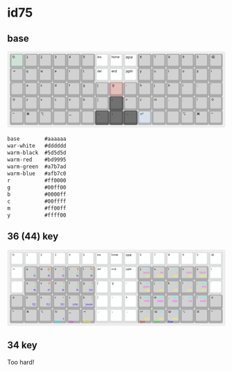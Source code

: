 # id75

## base
[![base](./base.png)](
  https://keyboard-layout-editor.com/##@@_c=%23a7b7ad%3B&=%E2%8E%8B&_c=%23aaaaaa%3B&=1&=2&=3&=4&=5&_c=%23dddddd%3B&=ins&=home&=pgup&_c=%23aaaaaa%3B&=6&=7&=8&=9&=0&=%E2%8C%AB%3B&@=%E2%87%A5&=q&=w&=e&=r&=t&_c=%23dddddd%3B&=del&=end&=pgdn&_c=%23aaaaaa%3B&=y&=u&=i&=o&=p&=%5C%3B&@=%60&=a&=s&=d&=f&=g&=%5B&_c=%23bd9995%3B&=%E2%87%AA&_c=%23aaaaaa%3B&=-&=h&=j&=k&=l&=%2F%3B&='%3B&@=%E2%87%A7&=z&=x&=c&=v&=b&=%5D&_c=%235d5d5d%3B&=%E2%86%91&_c=%23aaaaaa%3B&=%2F=&=z&=m&=,&=.&=%2F%2F&=%E2%87%A7%3B&@=%E2%8C%83&=%E2%8C%98&=%E2%8C%A5&_a:7%3B&=&_a:4%3B&=%E2%90%A3&_a:7%3B&=&_c=%235d5d5d&a:4%3B&=%E2%86%90&=%E2%86%93&=%E2%86%92&_c=%23afb7c0%3B&=%E2%86%A9&_c=%23aaaaaa&a:7%3B&=&=&_a:4%3B&=%E2%8C%A5&=%E2%8C%98&=%E2%8C%83
)
```
base        #aaaaaa
war-white   #dddddd
warm-black  #5d5d5d
warm-red    #bd9995
warm-green  #a7b7ad
warm-blue   #afb7c0
r           #ff0000
g           #00ff00
b           #0000ff
c           #00ffff
m           #ff00ff
y           #ffff00
```

## 36 (44) key
[![36](./36.png)](
  https://keyboard-layout-editor.com/##@@_c=%23dddddd&f:2%3B&=%E2%8E%8B&=1&=2&=3&=4&=5&=ins&=home&=pgup&=6&=7&=8&=9&=0&=%E2%8C%AB%3B&@=%E2%87%A5&_c=%23aaaaaa&t=%23000000%0A%0A%23ff0000%0A%230000ff%0A%0A%0A%0A%2300ff00%3B&=q%0A%0A!%0Af1%0A%0A%0A%0A1&=w%0A%0A%2F@%0Af2%0A%0A%0A%0A2&=e%0A%0A%23%0Af3%0A%0A%0A%0A3&=r%0A%0A$%0Af4%0A%0A%0A%0A4&=t%0A%0A%25%0Af5%0A%0A%0A%0A5&_c=%23dddddd&t=%23000000%3B&=del&=end&=pgdn&_c=%23aaaaaa&t=%23000000%0A%0A%2300ffff%0A%23ffff00%0A%0A%0A%0A%23ff00ff%3B&=y%0A%0Am5%0Argb%0A%0A%0A%0Apgup&=u%0A%0A%0Amode%0A%0A%0A%0Ains&=i%0A%0Am%E2%86%91%0Ahue%0A%0A%0A%0A%E2%86%91&=o%0A%0A%0Asat%0A%0A%0A%0Acaps&=p%0A%0A%0Abright%0A%0A%0A%0Ahome&_c=%23dddddd&t=%23000000%3B&=%5C%3B&@=%60&_c=%23aaaaaa&t=%23000000%0A%0A%23ff0000%0A%230000ff%0A%0A%0A%0A%2300ff00%3B&=a%0A%0A%5E%0Af6%0A%0A%0A%0A6&=s%0A%0A%2F&%0Af7%0A%0A%0A%0A7&=d%0A%0A*%0Af8%0A%0A%0A%0A8&=f%0A%0A(%0Af9%0A%0A%0A%0A9&=g%0A%0A)%0Af10%0A%0A%0A%0A0&_c=%23dddddd&t=%23000000%3B&=%5B&=%E2%87%AA&=-&_c=%23aaaaaa&t=%23000000%0A%0A%2300ffff%0A%23ffff00%0A%0A%0A%0A%23ff00ff%3B&=h%0A%0Am4%0Aspd%0A%0A%0A%0Apgdn&=j%0A%0Am%E2%86%90%0Aprev%0A%0A%0A%0A%E2%86%90&=k%0A%0Am%E2%86%93%0Avol-%0A%0A%0A%0A%E2%86%93&=l%0A%0Am%E2%86%92%0Avol+%0A%0A%0A%0A%E2%86%92&=%2F%3B%0A%0Acopy%0Anext%0A%0A%0A%0Aend&_c=%23dddddd&t=%23000000%3B&='%3B&@_c=%23aaaaaa&t=%23000000%0A%0A%23ff0000%0A%230000ff%0A%0A%0A%0A%2300ff00%3B&=%E2%87%A7&=z%0A%0A~%0Af11%0A%0A%0A%0A%60&=x%0A%0A%2F_%0Af12%0A%0A%0A%0A-&=c%0A%0A+%0Af13%0A%0A%0A%0A%2F=&=v%0A%0A%7B%0Aprtsc%0A%0A%0A%0A%5B&=b%0A%0A%7D%0Apause%0A%0A%0A%0A%5D&_c=%23dddddd&t=%23000000%3B&=%5D&=%E2%86%91&=%2F=&_c=%23aaaaaa&t=%23000000%0A%0A%2300ffff%0A%23ffff00%0A%0A%0A%0A%23ff00ff%3B&=z%0A%0Aredo%0A%0A%0A%0A%0Aredo&=m%0A%0Apaste%0A%0A%0A%0A%0Apaste&=,%0A%0Acopy%0A%0A%0A%0A%0Acopy&=.%0A%0Acut%0A%0A%0A%0A%0Acut&=%2F%2F%0A%0Aundo%0A%0A%0A%0A%0Aundo&=%E2%87%A7%3B&@_t=%23000000%0A%0A%23ff0000%0A%230000ff%0A%0A%0A%0A%2300ff00%3B&=%E2%8C%83&=%E2%8C%98&=%E2%8C%A5&_t=%23000000%0A%0A%23ff0000%0A%230000ff%0A%2300ffff%0A%0A%0A%2300ff00&a:0%3B&=%E2%8E%8B%0A%0A%0A%E2%89%A3%0AMedia&_t=%23000000%0A%0A%23ff0000%0A%230000ff%0A%23ff00ff%0A%0A%0A%2300ff00%3B&=%E2%90%A3%0A%0A%0A%0ANav&_t=%23000000%0A%0A%23ff0000%0A%230000ff%0A%23ffff00%0A%0A%0A%2300ff00%3B&=%E2%87%A5%0A%0A%0A%0AMouse&_c=%23dddddd&t=%23000000&a:4%3B&=%E2%86%90&=%E2%86%93&=%E2%86%92&_c=%23aaaaaa&t=%23000000%0A%0A%2300ffff%0A%23ffff00%0A%23ff0000%0A%0A%0A%23ff00ff&a:0%3B&=%E2%86%A9%0A%0Am2%0Astop%0ASym&_t=%23000000%0A%0A%2300ffff%0A%23ffff00%0A%2300ff00%0A%0A%0A%23ff00ff%3B&=%E2%8C%AB%0A%0Am1%0Aplay%0ANum&_t=%23000000%0A%0A%2300ffff%0A%23ffff00%0A%230000ff%0A%0A%0A%23ff00ff%3B&=%E2%8C%A6%0A%0Am3%0Amute%0AFun&_t=%23000000%0A%0A%2300ffff%0A%23ffff00%0A%0A%0A%0A%23ff00ff&a:4%3B&=%E2%8C%A5&=%E2%8C%98&=%E2%8C%83
)

## 34 key
Too hard!
